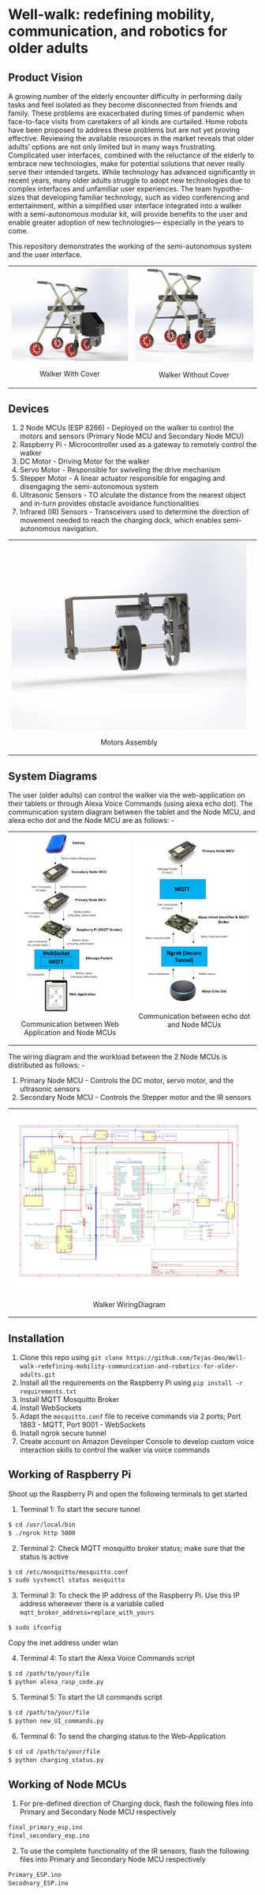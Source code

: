 # Well-walk: redefining mobility, communication, and robotics for older adults

## Product Vision
A growing number of the elderly encounter difficulty in performing daily tasks and feel isolated as they become disconnected from friends and family. These problems are exacerbated during times of pandemic when 
face-to-face visits from caretakers of all kinds are curtailed. Home robots have been proposed to address these problems but are not yet proving effective. Reviewing the available resources in the market reveals that older
adults’ options are not only limited but in many ways frustrating. Complicated user interfaces, combined with the reluctance of the elderly to embrace new technologies, make for potential solutions that never really
serve their intended targets. While technology has advanced significantly in recent years, many older adults struggle to adopt new technologies due to complex interfaces and unfamiliar user experiences. The team hypothe-
sizes that developing familiar technology, such as video conferencing and entertainment, within a simplified user interface integrated into a walker with a semi-autonomous modular kit, will provide benefits to the user 
and enable greater adoption of new technologies— especially in the years to come.

This repository demonstrates the working of the semi-autonomous system and the user interface.

<table>
  <tr>
    <td>
      <img src="/Readme_images/walker_with_cover.png" alt="Trajectories" width="100%">
      <p align="center">Walker With Cover</p>
    </td>
    <td>
      <img src="/Readme_images/walker_without_cover.png" alt="Schematic" width="100%">
      <p align="center">Walker Without Cover</p>
    </td>
  </tr>
</table>


## Devices
1. 2 Node MCUs (ESP 8266) - Deployed on the walker to control the motors and sensors (Primary Node MCU and Secondary Node MCU)
2. Raspberry Pi - Microcontroller used as a gateway to remotely control the walker
3. DC Motor - Driving Motor for the walker
4. Servo Motor - Responsible for swiveling the drive mechanism
5. Stepper Motor - A linear actuator responsible for engaging and disengaging the semi-autonomous system
6. Ultrasonic Sensors - TO alculate the distance from the nearest object and in-turn provides obstacle avoidance functionalities
7. Infrared (IR) Sensors - Transceivers used to determine the direction of movement needed to reach the charging dock, which enables semi-autonomous navigation.


<table>
  <tr>
    <td>
      <img src="/Readme_images/motors_assembly.png" alt="Trajectories" width="100%">
      <p align="center">Motors Assembly</p>
    </td>
    <td>
</table> 


## System Diagrams
The user (older adults) can control the walker via the web-application on their tablets or through Alexa Voice Commands (using alexa echo dot). The communication system diagram between the tablet and the Node MCU, and 
alexa echo dot and the Node MCU are as follows: -

<table>
  <tr>
    <td>
      <img src="/Readme_images/ui_microcontroller_communication.png" alt="Trajectories" width="100%">
      <p align="center">Communication between Web Application and Node MCUs</p>
    </td>
    <td>
      <img src="/Readme_images/voice_microcontroller_comunication.png" alt="Schematic" width="100%">
      <p align="center">Communication between echo dot and Node MCUs</p>
    </td>
  </tr>
</table>


The wiring diagram and the workload between the 2 Node MCUs is distributed as follows: -
1. Primary Node MCU - Controls the DC motor, servo motor, and the ultrasonic sensors
2. Secondary Node MCU - Controls the Stepper motor and the IR sensors

<table>
  <tr>
    <td>
      <img src="/Readme_images/WiringSchematic-1.png" alt="Trajectories" width="100%">
      <p align="center">Walker WiringDiagram</p>
    </td>
    <td>
</table> 


## Installation
1. Clone this repo using `git clone https://github.com/Tejas-Deo/Well-walk-redefining-mobility-communication-and-robotics-for-older-adults.git`
2. Install all the requirements on the Raspberry Pi using `pip install -r requirements.txt`
3. Install MQTT Mosquitto Broker
4. Install WebSockets
5. Adapt the `mosquitto.conf` file to receive commands via 2 ports; Port 1883 - MQTT, Port 9001 - WebSockets
6. Install ngrok secure tunnel
7. Create account on Amazon Developer Console to develop custom voice interaction skills to control the walker via voice commands
  

## Working of Raspberry Pi
Shoot up the Raspberry Pi and open the following terminals to get started
1. Terminal 1: To start the secure tunnel
```bash
$ cd /usr/local/bin
$ ./ngrok http 5000
```

2. Terminal 2: Check MQTT mosquitto broker status; make sure that the status is active
```bash
$ cd /etc/mosquitto/mosquitto.conf
$ sudo systemctl status mosquitto
```

3. Terminal 3: To check the IP address of the Raspberry Pi. Use this IP address whereever there is a variable called `mqtt_broker_address=replace_with_yours`
```bash
$ sudo ifconfig
```
Copy the inet address under wlan

4. Terminal 4: To start the Alexa Voice Commands script
```bash
$ cd /path/to/your/file
$ python alexa_rasp_code.py
```

5. Terminal 5: To start the UI commands script
```bash
$ cd /path/to/your/file
$ python new_UI_commands.py
```

6. Terminal 6: To send the charging status to the Web-Application
```bash
$ cd cd /path/to/your/file
$ python charging_status.py
```

## Working of Node MCUs
1. For pre-defined direction of Charging dock, flash the following files into Primary and Secondary Node MCU respectively
```bash
final_primary_esp.ino
final_secondary_esp.ino
```

2. To use the complete functionality of the IR sensors, flash the following files into Primary and Secondary Node MCU respectively
```bash
Primary_ESP.ino
Secodnary_ESP.ino
```
